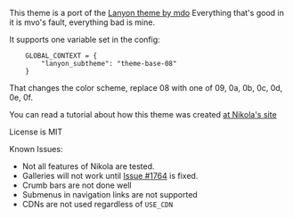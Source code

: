 This theme is a port of the [Lanyon theme by mdo](http://lanyon.getpoole.com/) Everything that's good in it
is mvo's fault, everything bad is mine.

It supports one variable set in the config:

```
    GLOBAL_CONTEXT = {
        "lanyon_subtheme": "theme-base-08"
    }
```

That changes the color scheme, replace 08 with one of 09, 0a, 0b, 0c, 0d, 0e, 0f.

You can read a tutorial about how this theme was created [at Nikola's site](https://getnikola.com/creating-a-theme.html)

License is MIT

Known Issues:

* Not all features of Nikola are tested.
* Galleries will not work until [Issue #1764](https://github.com/getnikola/nikola/issues/1764) is fixed.
* Crumb bars are not done well
* Submenus in navigation links are not supported
* CDNs are not used regardless of ``USE_CDN``

